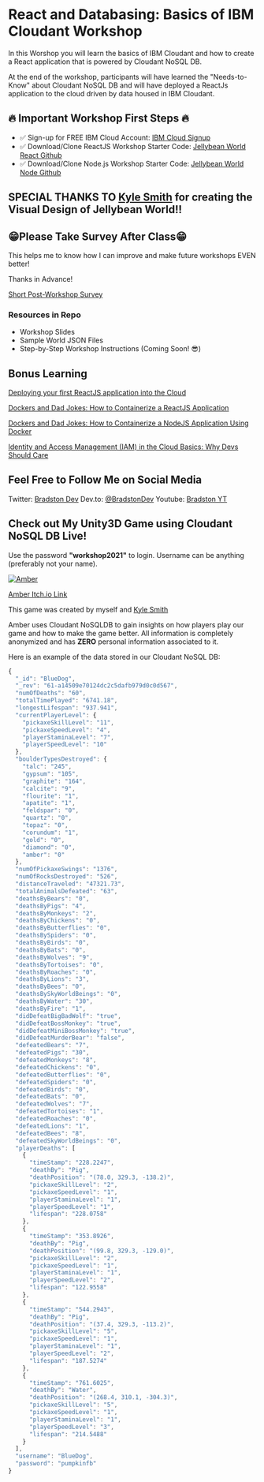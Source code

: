 # React and Databasing: Basics of IBM Cloudant Workshop

In this Worshop you will learn the basics of IBM Cloudant and how to create a React application that is powered by Cloudant NoSQL DB.

At the end of the workshop, participants will have learned the "Needs-to-Know" about Cloudant NoSQL DB and will have deployed a ReactJs application to the cloud driven by data housed in IBM Cloudant. 



## 🔥 Important Workshop First Steps 🔥

- ✅ Sign-up for FREE IBM Cloud Account:  [IBM Cloud Signup](https://ibm.biz/BdfqCq)
- ✅ Download/Clone ReactJS Workshop Starter Code: [Jellybean World React Github](https://github.com/bradstondevcode/jelly-bean-world-starter-code)
- ✅ Download/Clone Node.js Workshop Starter Code: [Jellybean World Node Github](https://github.com/bradstondevcode/jelly-bean-world-node-api)

## SPECIAL THANKS TO [Kyle Smith](https://www.linkedin.com/in/kyle-smith-67393b80/) for creating the Visual Design of Jellybean World!!

## 😁Please Take Survey After Class😁

This helps me to know how I can improve and make future workshops EVEN better!

Thanks in Advance!

[Short Post-Workshop Survey](https://ibm.biz/BdfqCf)

### Resources in Repo

- Workshop Slides
- Sample World JSON Files
- Step-by-Step Workshop Instructions (Coming Soon! 😎)

## Bonus Learning

[Deploying your first ReactJS application into the Cloud](https://ibm.biz/deploying-react-app-in-cloud-devto-bradstondev)

[Dockers and Dad Jokes: How to Containerize a ReactJS Application](https://ibm.biz/how-to-containerize-react-app-031821-bradstondev)

[Dockers and Dad Jokes: How to Containerize a NodeJS Application Using Docker](https://ibm.biz/blog-3-docker-dad-jokes-nodejs)

[Identity and Access Management (IAM) in the Cloud Basics: Why Devs Should Care](https://ibm.biz/IAM-in-the-cloud-devto-blog-bradstondev)

## Feel Free to Follow Me on Social Media

Twitter: [Bradston Dev](https://twitter.com/BradstonDev)
Dev.to: [@BradstonDev](https://dev.to/bradstondev)
Youtube: [Bradston YT](https://www.youtube.com/channel/UC6Ky8s71RP65akLb_XV1_OA)

## Check out My Unity3D Game using Cloudant NoSQL DB Live!

Use the password **"workshop2021"** to login. Username can be anything (preferably not your name). 

[![Amber](https://img.itch.zone/aW1hZ2UvMTgzMTA1Lzg1NjI0Mi5wbmc=/original/uvzIJy.png "Amber")](http://https://sleeping-zebu-games.itch.io/amber "Amber")

[Amber Itch.io Link](https://sleeping-zebu-games.itch.io/amber)

This game was created by myself and [Kyle Smith](https://www.linkedin.com/in/kyle-smith-67393b80/)

Amber uses Cloudant NoSQLDB to gain insights on how players play our game and how to make the game better. All information is completely anonymized and has **ZERO** personal information associated to it.

Here is an example of the data stored in our Cloudant NoSQL DB:

```javascript
{
  "_id": "BlueDog",
  "_rev": "61-a14509e70124dc2c5dafb979d0c0d567",
  "numOfDeaths": "60",
  "totalTimePlayed": "6741.18",
  "longestLifespan": "937.941",
  "currentPlayerLevel": {
    "pickaxeSkillLevel": "11",
    "pickaxeSpeedLevel": "4",
    "playerStaminaLevel": "7",
    "playerSpeedLevel": "10"
  },
  "boulderTypesDestroyed": {
    "talc": "245",
    "gypsum": "105",
    "graphite": "164",
    "calcite": "9",
    "flourite": "1",
    "apatite": "1",
    "feldspar": "0",
    "quartz": "0",
    "topaz": "0",
    "corundum": "1",
    "gold": "0",
    "diamond": "0",
    "amber": "0"
  },
  "numOfPickaxeSwings": "1376",
  "numOfRocksDestroyed": "526",
  "distanceTraveled": "47321.73",
  "totalAnimalsDefeated": "63",
  "deathsByBears": "0",
  "deathsByPigs": "4",
  "deathsByMonkeys": "2",
  "deathsByChickens": "0",
  "deathsByButterflies": "0",
  "deathsBySpiders": "0",
  "deathsByBirds": "0",
  "deathsByBats": "0",
  "deathsByWolves": "9",
  "deathsByTortoises": "0",
  "deathsByRoaches": "0",
  "deathsByLions": "3",
  "deathsByBees": "0",
  "deathsBySkyWorldBeings": "0",
  "deathsByWater": "30",
  "deathsByFire": "1",
  "didDefeatBigBadWolf": "true",
  "didDefeatBossMonkey": "true",
  "didDefeatMiniBossMonkey": "true",
  "didDefeatMurderBear": "false",
  "defeatedBears": "7",
  "defeatedPigs": "30",
  "defeatedMonkeys": "8",
  "defeatedChickens": "0",
  "defeatedButterflies": "0",
  "defeatedSpiders": "0",
  "defeatedBirds": "0",
  "defeatedBats": "0",
  "defeatedWolves": "7",
  "defeatedTortoises": "1",
  "defeatedRoaches": "0",
  "defeatedLions": "1",
  "defeatedBees": "8",
  "defeatedSkyWorldBeings": "0",
  "playerDeaths": [
    {
      "timeStamp": "228.2247",
      "deathBy": "Pig",
      "deathPosition": "(78.0, 329.3, -138.2)",
      "pickaxeSkillLevel": "2",
      "pickaxeSpeedLevel": "1",
      "playerStaminaLevel": "1",
      "playerSpeedLevel": "1",
      "lifespan": "228.0758"
    },
    {
      "timeStamp": "353.8926",
      "deathBy": "Pig",
      "deathPosition": "(99.8, 329.3, -129.0)",
      "pickaxeSkillLevel": "2",
      "pickaxeSpeedLevel": "1",
      "playerStaminaLevel": "1",
      "playerSpeedLevel": "2",
      "lifespan": "122.9558"
    },
    {
      "timeStamp": "544.2943",
      "deathBy": "Pig",
      "deathPosition": "(37.4, 329.3, -113.2)",
      "pickaxeSkillLevel": "5",
      "pickaxeSpeedLevel": "1",
      "playerStaminaLevel": "1",
      "playerSpeedLevel": "2",
      "lifespan": "187.5274"
    },
    {
      "timeStamp": "761.6025",
      "deathBy": "Water",
      "deathPosition": "(268.4, 310.1, -304.3)",
      "pickaxeSkillLevel": "5",
      "pickaxeSpeedLevel": "1",
      "playerStaminaLevel": "1",
      "playerSpeedLevel": "3",
      "lifespan": "214.5488"
    }
  ],
  "username": "BlueDog",
  "password": "pumpkinfb"
}

````